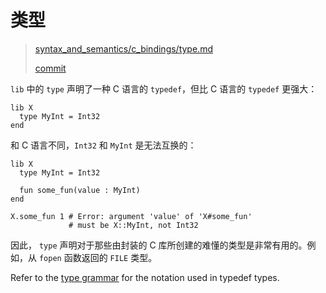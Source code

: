 # 类型

> [syntax_and_semantics/c_bindings/type.md][type]
>
> [commit <hash>][commit]

[type]: xx
[commit]: comit

`lib` 中的 `type` 声明了一种 C 语言的 `typedef`，但比 C 语言的 `typedef` 更强大：

```crystal
lib X
  type MyInt = Int32
end
```

和 C 语言不同，`Int32` 和 `MyInt` 是无法互换的：

```crystal
lib X
  type MyInt = Int32

  fun some_fun(value : MyInt)
end

X.some_fun 1 # Error: argument 'value' of 'X#some_fun'
             # must be X::MyInt, not Int32
```

因此， `type` 声明对于那些由封装的 C 库所创建的难懂的类型是非常有用的。例如，从 `fopen` 函数返回的 `FILE` 类型。

Refer to the [type grammar](../type_grammar.html) for the notation used in typedef types.

